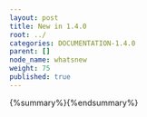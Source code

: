 ```yaml
---
layout: post
title: New in 1.4.0
root: ../
categories: DOCUMENTATION-1.4.0
parent: []
node_name: whatsnew
weight: 75
published: true
---
```


{%summary%}{%endsummary%}
